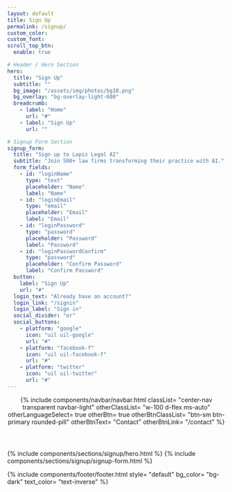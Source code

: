 ```yaml
---
layout: default
title: Sign Up
permalink: /signup/
custom_color:
custom_font: 
scroll_top_btn:
  enable: true

# Header / Hero Section
hero:
  title: "Sign Up"
  subtitle: ""
  bg_image: "/assets/img/photos/bg18.png"
  bg_overlay: "bg-overlay-light-600"
  breadcrumb:
    - label: "Home"
      url: "#"
    - label: "Sign Up"
      url: ""

# Signup Form Section
signup_form:
  title: "Sign up to Lapis Legal AI"
  subtitle: "Join 500+ law firms transforming their practice with AI."
  form_fields:
    - id: "loginName"
      type: "text"
      placeholder: "Name"
      label: "Name"
    - id: "loginEmail"
      type: "email"
      placeholder: "Email"
      label: "Email"
    - id: "loginPassword"
      type: "password"
      placeholder: "Password"
      label: "Password"
    - id: "loginPasswordConfirm"
      type: "password"
      placeholder: "Confirm Password"
      label: "Confirm Password"
  button:
    label: "Sign Up"
    url: "#"
  login_text: "Already have an account?"
  login_link: "/signin"
  login_label: "Sign in"
  social_divider: "or"
  social_buttons:
    - platform: "google"
      icon: "uil uil-google"
      url: "#"
    - platform: "facebook-f"
      icon: "uil uil-facebook-f"
      url: "#"
    - platform: "twitter"
      icon: "uil uil-twitter"
      url: "#"
---
```

<div class="content-wrapper">
<header class="wrapper bg-soft-primary">
{% include components/navbar/navbar.html 
    classList= "center-nav transparent navbar-light"
    otherClassList= "w-100 d-flex ms-auto"
    otherLanguageSelect= true
    otherBtn= true
    otherBtnClassList= "btn-sm btn-primary rounded-pill"
    otherBtnText= "Contact"
    otherBtnLink= "/contact"
%}
</header>
<!-- /header -->

{% include components/sections/signup/hero.html %}
{% include components/sections/signup/signup-form.html %}

{% include components/footer/footer.html 
  style= "default"
  bg_color= "bg-dark"
  text_color= "text-inverse"
%}
</div>
